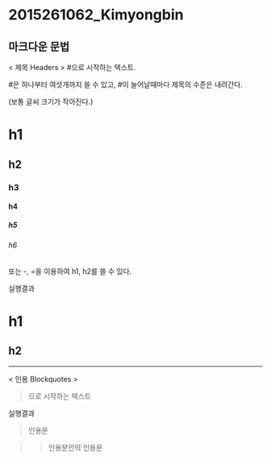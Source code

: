 # 2015261062_Kimyongbin


마크다운 문법
-------------------------------------------------------------------------------------------------------------------------------------------
< 제목 Headers >
#으로 시작하는 텍스트.

#은 하나부터 여섯개까지 쓸 수 있고, #이 늘어날때마다 제목의 수준은 내려간다.

(보통 글씨 크기가 작아진다.)

	          
# h1                      
## h2
### h3
#### h4
##### h5
###### h6

또는 -, =을 이용하여 h1, h2를 쓸 수 있다.

실행결과

h1
===

h2
--
----------------------------------------------------------------------------------------------------------------------------------------

< 인용 Blockquotes >

>으로 시작하는 텍스트

실행결과

> 인용문

>> 인용문안의 인용문
